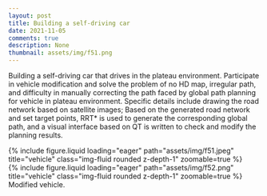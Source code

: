 ```yaml
---
layout: post
title: Building a self-driving car
date: 2021-11-05
comments: true
description: None
thumbnail: assets/img/f51.png
---
```


Building a self-driving car that drives in the plateau environment. Participate in vehicle modification and solve the problem of no HD map, irregular path, and difficulty in manually correcting the path faced by global path planning for vehicle in plateau environment. Specific details include drawing the road network based on satellite images; Based on the generated road network and set target points, RRT* is used to generate the corresponding global path, and a visual interface based on QT is written to check and modify the planning results.


<div class="row mt-3">
    <div class="col-sm mt-3 mt-md-0">
        {% include figure.liquid loading="eager" path="assets/img/f51.jpeg" title="vehicle" class="img-fluid rounded z-depth-1" zoomable=true %} 
    </div>
    <div class="col-sm mt-3 mt-md-0">
        {% include figure.liquid loading="eager" path="assets/img/f52.png" title="vehicle" class="img-fluid rounded z-depth-1" zoomable=true %}
    </div>
</div>
<div class="caption">
    Modified vehicle.
</div>

